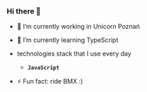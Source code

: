 ### Hi there 👋

- 🔭 I’m currently working in Unicorn Poznań
- 🌱 I’m currently learning TypeScript

- technologies stack that I use every day 
  * **```JavaScript```**

- ⚡ Fun fact: ride BMX :)
